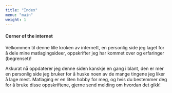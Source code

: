 ```yaml
---
title: "Index"
menu: "main"
weight: 1
---
```


#### Corner of the internet
Velkommen til denne lille kroken av internett, en personlig side jeg laget for å dele mine matlagingsideer, oppskrifter jeg har kommet over og erfaringer (begrenset)!

Akkurat nå oppdaterer jeg denne siden kanskje en gang i blant, den er mer en personlig side jeg bruker for å huske noen av de mange tingene jeg liker å lage mest. Matlaging er en liten hobby for meg, og hvis du bestemmer deg for å bruke disse oppskriftene, gjerne send melding om hvordan det gikk!
